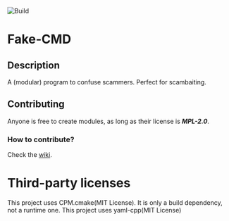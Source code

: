 ![Build](https://github.com/HFDan/Fake-CMD/actions/workflows/CI.yml/badge.svg?branch=main)

# Fake-CMD

## Description
A (modular) program to confuse scammers. Perfect for scambaiting.

## Contributing
Anyone is free to create modules, as long as their license is _**MPL-2.0**_.

### How to contribute?
Check the [wiki](https://github.com/HFDan/Fake-CMD/wiki).

# Third-party licenses
This project uses CPM.cmake\(MIT License\). It is only a build dependency, not a runtime one.
This project uses yaml-cpp\(MIT License\)